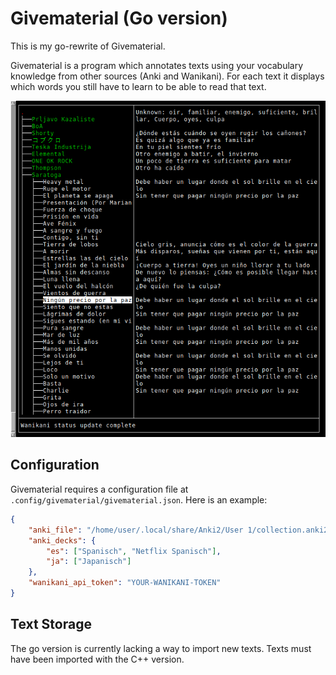 # Givematerial (Go version)

This is my go-rewrite of Givematerial.

Givematerial is a program which annotates texts using your vocabulary
knowledge from other sources (Anki and Wanikani). For each text it displays
which words you still have to learn to be able to read that text.

![Screenshot of Givematerial](images/screenshot.png)


## Configuration

Givematerial requires a configuration file at
`.config/givematerial/givematerial.json`. Here is an example:

```json
{
    "anki_file": "/home/user/.local/share/Anki2/User 1/collection.anki2",
    "anki_decks": {
        "es": ["Spanisch", "Netflix Spanisch"],
        "ja": ["Japanisch"]
    },
    "wanikani_api_token": "YOUR-WANIKANI-TOKEN"
}
```

## Text Storage

The go version is currently lacking a way to import new texts. Texts
must have been imported with the C++ version.
